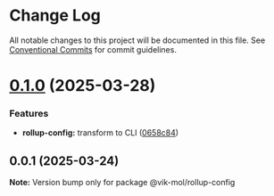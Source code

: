 # Change Log

All notable changes to this project will be documented in this file.
See [Conventional Commits](https://conventionalcommits.org) for commit guidelines.

# [0.1.0](https://github.com/vik-mol/ui-kit/compare/@vik-mol/rollup-config@0.0.1...@vik-mol/rollup-config@0.1.0) (2025-03-28)


### Features

* **rollup-config:** transform to CLI ([0658c84](https://github.com/vik-mol/ui-kit/commit/0658c847afffdb0049f7f5f2f80c95e4a59c82be))





## 0.0.1 (2025-03-24)

**Note:** Version bump only for package @vik-mol/rollup-config
